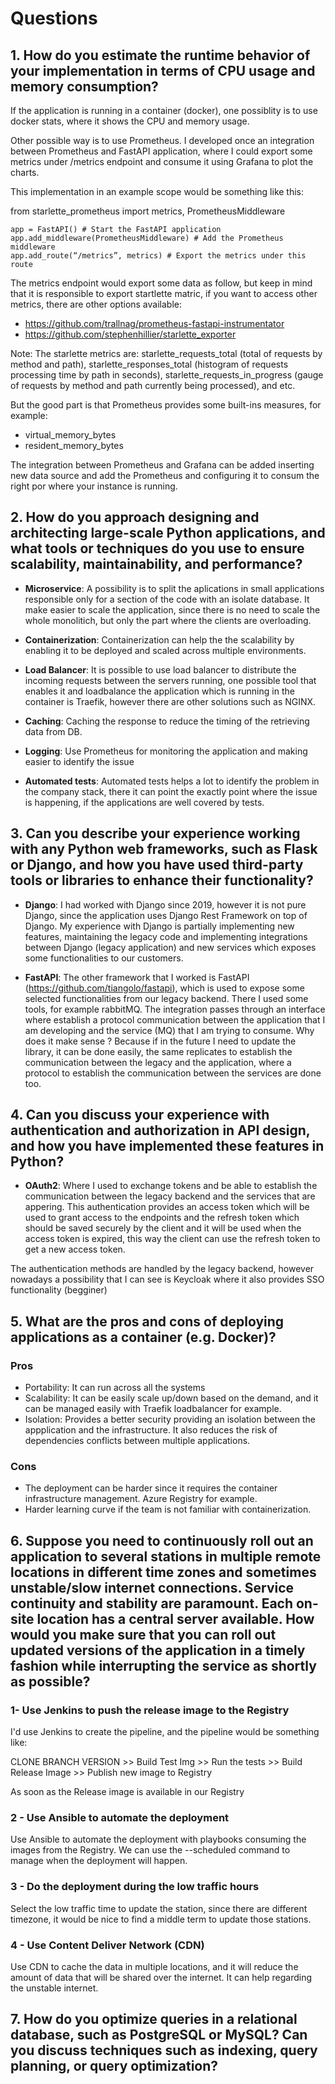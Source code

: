 # Questions

## 1. How do you estimate the runtime behavior of your implementation in terms of CPU usage and memory consumption?

If the application is running in a container (docker), one possiblity is to use docker stats, where it shows the CPU and memory usage.

Other possible way is to use Prometheus. I developed once an integration between Prometheus and FastAPI application, where I could export some metrics under /metrics endpoint and consume it using Grafana to plot the charts.

This implementation in an example scope would be something like this:

from starlette_prometheus import metrics, PrometheusMiddleware

```
app = FastAPI() # Start the FastAPI application
app.add_middleware(PrometheusMiddleware) # Add the Prometheus middleware
app.add_route(“/metrics”, metrics) # Export the metrics under this route
```

The metrics endpoint would export some data as follow, but keep in mind that it is responsible to export startlette matric, if you want to access other metrics, there are other options available:

- https://github.com/trallnag/prometheus-fastapi-instrumentator
- https://github.com/stephenhillier/starlette_exporter

Note: The starlette metrics are: starlette_requests_total (total of requests by method and path), starlette_responses_total (histogram of requests processing time by path in seconds), starlette_requests_in_progress (gauge of requests by method and path currently being processed), and etc.

But the good part is that Prometheus provides some built-ins measures, for example:

- virtual_memory_bytes
- resident_memory_bytes

The integration between Prometheus and Grafana can be added inserting new data source and add the Prometheus and configuring it to consum the right por where your instance is running.

## 2. How do you approach designing and architecting large-scale Python applications, and what tools or techniques do you use to ensure scalability, maintainability, and performance?

* **Microservice**: A possibility is to split the aplications in small applications responsible only for a section of the code with an isolate database. It make easier to scale the application, since there is no need to scale the whole monolitich, but only the part where the clients are overloading.

* **Containerization**: Containerization can help the the scalability by enabling it to be deployed and scaled across multiple environments.

* **Load Balancer**: It is possible to use load balancer to distribute the incoming requests between the servers running, one possible tool that enables it and loadbalance the application which is running in the container is Traefik, however there are other solutions such as NGINX.

* **Caching**: Caching the response to reduce the timing of the retrieving data from DB.

* **Logging**: Use Prometheus for monitoring the application and making easier to identify the issue

* **Automated tests**: Automated tests helps a lot to identify the problem in the company stack, there it can point the exactly point where the issue is happening, if the applications are well covered by tests.


## 3. Can you describe your experience working with any Python web frameworks, such as Flask or Django, and how you have used third-party tools or libraries to enhance their functionality?

* **Django**: I had worked with Django since 2019, however it is not pure Django, since the application uses Django Rest Framework on top of Django. My experience with Django is partially implementing new features, maintaining the legacy code and implementing integrations between Django (legacy application) and new services which exposes some functionalities to our customers.

* **FastAPI**: The other framework that I worked is FastAPI (https://github.com/tiangolo/fastapi), which is used to expose some selected functionalities from our legacy backend. There I used some tools, for example rabbitMQ. The integration passes through an interface where establish a protocol communication between the application that I am developing and the service (MQ) that I am trying to consume. Why does it make sense ? Because if in the future I need to update the library, it can be done easily, the same replicates to establish the communication between the legacy and the application, where a protocol to establish the communication between the services are done too.

## 4. Can you discuss your experience with authentication and authorization in API design, and how you have implemented these features in Python?

* **OAuth2**: Where I used to exchange tokens and be able to establish the communication between the legacy backend and the services that are appering. This authentication provides an access token which will be used to grant access to the endpoints and the refresh token which should be saved securely by the client and it will be used when the access token is expired, this way the client can use the refresh token to get a new access token.

The authentication methods are handled by the legacy backend, however nowadays a possibility that I can see is Keycloak where it also provides SSO functionality (begginer)

## 5. What are the pros and cons of deploying applications as a container (e.g. Docker)?

### Pros

* Portability: It can run across all the systems
* Scalability: It can be easily scale up/down based on the demand, and it can be managed easily with Traefik loadbalancer for example.
* Isolation: Provides a better security providing an isolation between the appplication and the infrastructure. It also reduces the risk of dependencies conflicts between multiple applications.


### Cons

* The deployment can be harder since it requires the container infrastructure management. Azure Registry for example.
* Harder learning curve if the team is not familiar with containerization.

## 6. Suppose you need to continuously roll out an application to several stations in multiple remote locations in different time zones and sometimes unstable/slow internet connections. Service continuity and stability are paramount. Each on-site location has a central server available. How would you make sure that you can roll out updated versions of the application in a timely fashion while interrupting the service as shortly as possible?

### 1- Use Jenkins to push the release image to the Registry

I'd use Jenkins to create the pipeline, and the pipeline would be something like:

CLONE BRANCH VERSION >> Build Test Img >> Run the tests >> Build Release Image >> Publish new image to Registry 

As soon as the Release image is available in our Registry

### 2 - Use Ansible to automate the deployment

Use Ansible to automate the deployment with playbooks consuming the images from the Registry. We can use the --scheduled command to manage when the deployment will happen.

### 3 - Do the deployment during the low traffic hours

Select the low traffic time to update the station, since there are different timezone, it would be nice to find a middle term to update those stations.

### 4 - Use Content Deliver Network (CDN)

Use CDN to cache the data in multiple locations, and it will reduce the amount of data that will be shared over the internet. It can help regarding the unstable internet.


## 7. How do you optimize queries in a relational database, such as PostgreSQL or MySQL? Can you discuss techniques such as indexing, query planning, or query optimization?

